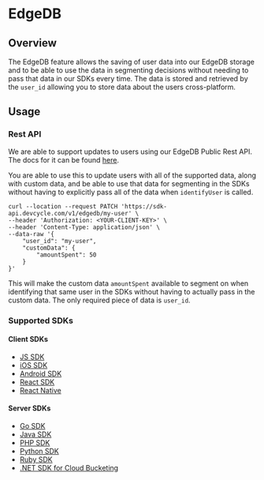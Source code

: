# EdgeDB

## Overview

The EdgeDB feature allows the saving of user data into our EdgeDB storage and to be able to use the data in segmenting decisions without needing
to pass that data in our SDKs every time. The data is stored and retrieved by the `user_id` allowing you to store data about the users cross-platform.

## Usage

### Rest API

We are able to support updates to users using our EdgeDB Public Rest API. The docs for it can be found [here](https://docs.devcycle.com/bucketing-api/).

You are able to use this to update users with all of the supported data, along with custom data, and be able to use that data for segmenting in the
SDKs without having to explicitly pass all of the data when `identifyUser` is called.

```
curl --location --request PATCH 'https://sdk-api.devcycle.com/v1/edgedb/my-user' \
--header 'Authorization: <YOUR-CLIENT-KEY>' \
--header 'Content-Type: application/json' \
--data-raw '{
    "user_id": "my-user",
    "customData": {
        "amountSpent": 50
    }
}'
```

This will make the custom data `amountSpent` available to segment on when identifying that same user in the SDKs without having to actually pass in 
the custom data. The only required piece of data is `user_id`.

### Supported SDKs

#### Client SDKs
- [JS SDK](https://docs.devcycle.com/docs/sdk/client-side-sdks/javascript#edgedb)
- [iOS SDK](https://docs.devcycle.com/docs/sdk/client-side-sdks/ios#edgedb)
- [Android SDK](https://docs.devcycle.com/docs/sdk/client-side-sdks/android#edgedb)
- [React SDK](https://docs.devcycle.com/docs/sdk/client-side-sdks/react#edgedb)
- [React Native](https://docs.devcycle.com/docs/sdk/client-side-sdks/react-native#edgedb)

#### Server SDKs
- [Go SDK](https://docs.devcycle.com/docs/sdk/server-side-sdks/go#edgedb)
- [Java SDK](https://docs.devcycle.com/docs/sdk/server-side-sdks/java#edgedb) 
- [PHP SDK](https://docs.devcycle.com/docs/sdk/server-side-sdks/php#edgedb)
- [Python SDK](https://docs.devcycle.com/docs/sdk/server-side-sdks/python#edgedb)
- [Ruby SDK](https://docs.devcycle.com/docs/sdk/server-side-sdks/ruby#edgedb)
- [.NET SDK for Cloud Bucketing](https://docs.devcycle.com/docs/sdk/server-side-sdks/dotnet-cloud#edgedb)
